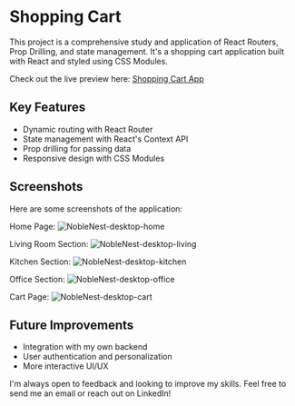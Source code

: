 # Shopping Cart

This project is a comprehensive study and application of React Routers, Prop Drilling, and state management. It's a shopping cart application built with React and styled using CSS Modules.

Check out the live preview here: [Shopping Cart App](https://mcorduk-shopping-cart.netlify.app/)

## Key Features

- Dynamic routing with React Router
- State management with React's Context API
- Prop drilling for passing data
- Responsive design with CSS Modules

## Screenshots

Here are some screenshots of the application:

Home Page:
![NobleNest-desktop-home](https://github.com/Mcorduk/shopping-cart/assets/104722188/fdf92789-7e94-4ff0-9525-8f256c56fa4c.png)

Living Room Section:
![NobleNest-desktop-living](https://github.com/Mcorduk/shopping-cart/assets/104722188/b714aabf-c300-4022-82b4-9c41441e4963.png)

Kitchen Section:
![NobleNest-desktop-kitchen](https://github.com/Mcorduk/shopping-cart/assets/104722188/b35a881c-7ad8-4d5e-80ea-eef9a0de0147.png)

Office Section:
![NobleNest-desktop-office](https://github.com/Mcorduk/shopping-cart/assets/104722188/aade90ac-2e1b-4d02-a171-ea10801e2f2c.png)

Cart Page:
![NobleNest-desktop-cart](https://github.com/Mcorduk/shopping-cart/assets/104722188/f043074f-8522-4e4a-85fa-5b87cef1f573.png)


## Future Improvements

- Integration with my own backend
- User authentication and personalization
- More interactive UI/UX

I'm always open to feedback and looking to improve my skills. Feel free to send me an email or reach out on LinkedIn!
